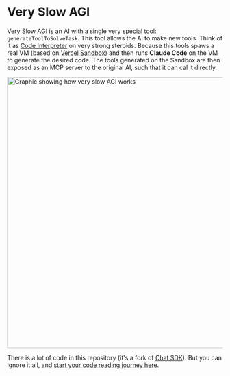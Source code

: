 # Very Slow AGI

Very Slow AGI is an AI with a single very special tool: `generateToolToSolveTask`. This tool allows the AI to make new tools. Think of it as [Code Interpreter](https://platform.openai.com/docs/assistants/tools/code-interpreter) on very strong steroids. Because this tools spaws a real VM (based on [Vercel Sandbox](https://vercel.com/docs/vercel-sandbox)) and then runs **Claude Code** on the VM to generate the desired code. The tools generated on the Sandbox are then exposed as an MCP server to the original AI, such that it can cal it directly.

<img width="1055" height="632" alt="Graphic showing how very slow AGI works" src="https://github.com/user-attachments/assets/4094b454-acf5-44b7-bf67-c87212b8100f" />

There is a lot of code in this repository (it's a fork of [Chat SDK](https://chat-sdk.dev/)). But you can ignore it all, and [start your code reading journey here](https://github.com/vercel-labs/very-slow-agi/blob/main/meta-agent/meta-agent.ts).
